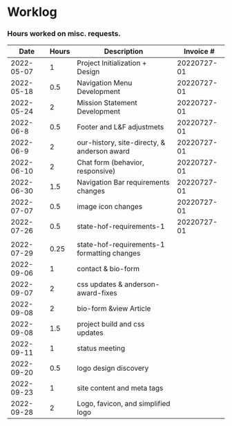 # Worklog

### Hours worked on misc. requests.
| Date       | Hours | Description                                 | Invoice #    |
|------------|-------|---------------------------------------------|--------------|
| 2022-05-07 | 1     | Project Initialization + Design             | 20220727-01  |
| 2022-05-18 | 0.5   | Navigation Menu Development                 | 20220727-01  |
| 2022-05-24 | 2     | Mission Statement Development               | 20220727-01  |
| 2022-06-8  | 0.5   | Footer and L&F adjustmets                   | 20220727-01  |
| 2022-06-9  | 2     | our-history, site-directy, & anderson award | 20220727-01  |
| 2022-06-10 | 2     | Chat form (behavior, responsive)            | 20220727-01  |
| 2022-06-30 | 1.5   | Navigation Bar requirements changes         | 20220727-01  |
| 2022-07-07 | 0.5   | image icon changes                          | 20220727-01  |
| 2022-07-26 | 0.5   | state-hof-requirements-1                    | 20220727-01  |
|            |       |                                             |              |
| 2022-07-29 | 0.25  | state-hof-requirements-1 formatting changes |              |
| 2022-09-06 | 1     | contact & bio-form                          |              |
| 2022-09-07 | 2     | css updates & anderson-award-fixes          |              |
| 2022-09-08 | 2     | bio-form &view Article                      |              |
| 2022-09-08 | 1.5   | project build and css updates               |              |
| 2022-09-11 | 1     | status meeting                              |              |
| 2022-09-20 | 0.5   | logo design discovery                       |              |
| 2022-09-23 | 1     | site content and meta tags                  |              |
| 2022-09-28 | 2     | Logo, favicon, and simplified logo          |              |
